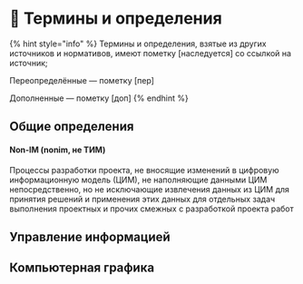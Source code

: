 # 📝 Термины и определения

{% hint style="info" %}
Термины и определения, взятые из других источников и нормативов, имеют пометку \[наследуется] со ссылкой на источник;

Переопределённые — пометку \[пер]

Дополненные — пометку \[доп]
{% endhint %}

## Общие определения

#### Non-IM (nonim, не ТИМ)

Процессы разработки проекта, не вносящие изменений в цифровую информационную модель (ЦИМ), не наполняющие данными ЦИМ непосредственно, но не исключающие извлечения данных из ЦИМ для принятия решений и применения этих данных для отдельных задач выполнения проектных и прочих смежных с разработкой проекта работ

## Управление информацией

## Компьютерная графика

